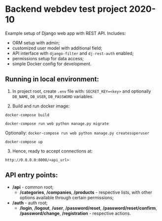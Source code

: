 Backend webdev test project 2020-10
===
Example setup of Django web app with REST API. Includes:
- ORM setup with admin;
- customized user model with additional field;
- API interface with `django-filter` and `dj-rest-auth` enabled;
- permissions setup for data access;
- simple Docker config for development.

Running in local environment:
-
1) In project root, create `.env` file with:
`SECRET_KEY=<key>`
and optionally `DB_NAME`, `DB_USER`, `DB_PASSWORD` variables.

2) Build and run docker image:

`docker-compose build`

`docker-compose run web python manage.py migrate`

Optionally: `docker-compose run web python manage.py createsuperuser`

`docker-compose up`

3) Hence, ready to accept connections at:

`http://0.0.0.0:8000/<api_url>`

API entry points:
-
-  __/api__ - common root;
	-  __/categories__, __/companies__, __/products__ - respective lists, with other options available through certain permissions;
-  __/auth__ - auth root;
	-  __/login__, __/logout__, __/user__, __/password/reset__, __/password/reset/confirm__, __/password/change__, __/registration__ - respective actions.